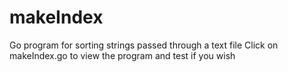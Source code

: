 # makeIndex
Go program for sorting strings passed through a text file
Click on makeIndex.go to view the program and test if you wish
